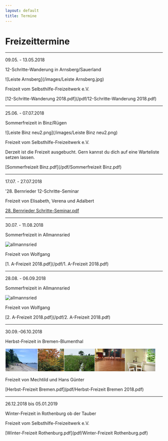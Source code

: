 ```yaml
---
layout: default
title: Termine
---
```

# Freizeittermine

---------------------------------------------------------------------

09.05. - 13.05.2018

12-Schritte-Wanderung in Arnsberg/Sauerland

![Leiste Arnsberg](/images/Leiste Arnsberg.jpg)

Freizeit vom Selbsthilfe-Freizeitwerk e.V.

[12-Schritte-Wanderung 2018.pdf](/pdf/12-Schritte-Wanderung 2018.pdf)

----------------------------------------------------------------------------

25.06. - 07.07.2018

Sommerfreizeit in Binz/Rügen

![Leiste Binz neu2.png](/images/Leiste Binz neu2.png)

Freizeit vom Selbsthilfe-Freizeitwerk e.V.

Derzeit ist die Freizeit ausgebucht. Gern kannst du dich auf eine Warteliste setzen lassen.

[Sommerfreizeit Binz.pdf](/pdf/Sommerfreizeit Binz.pdf)

----------------------------------------------------------------------------

17.07. - 27.07.2018

'28. Bernrieder 12-Schritte-Seminar

Freizeit von Elisabeth, Verena und Adalbert

[28. Bernrieder Schritte-Seminar.pdf](/pdf/Bernried18-18.02.28-FlyerPDF07.17-27.pdf) 

----------------------------------------------------------------------------

30.07. - 11.08.2018

Sommerfreizeit in Allmannsried

![allmannsried](/images/allmansried.jpeg)

Freizeit von Wolfgang

[1. A-Freizeit 2018.pdf](/pdf/1. A-Freizeit 2018.pdf)

-----------------------------------------------------------------------------

28.08. - 06.09.2018

Sommerfreizeit in Allmannsried

![allmannsried](/images/allmansried.jpeg)

Freizeit von Wolfgang

[2. A-Freizeit 2018.pdf](/pdf/2. A-Freizeit 2018.pdf)

-----------------------------------------------------------------------------

30.09.-06.10.2018

Herbst-Freizeit in Bremen-Blumenthal

![Bremen](images/Leiste_Herbst_Bremen.jpg)

Freizeit von Mechtild und Hans Günter

[Herbst-Freizeit Bremen.pdf](pdf/Herbst-Freizeit Bremen 2018.pdf)

-----------------------------------------------------------------------------

26.12.2018 bis 05.01.2019

Winter-Freizeit in Rothenburg ob der Tauber 

Freizeit vom Selbsthilfe-Freizeitwerk e.V.

[Winter-Freizeit Rothenburg.pdf](pdf/Winter-Freizeit Rothenburg.pdf)
